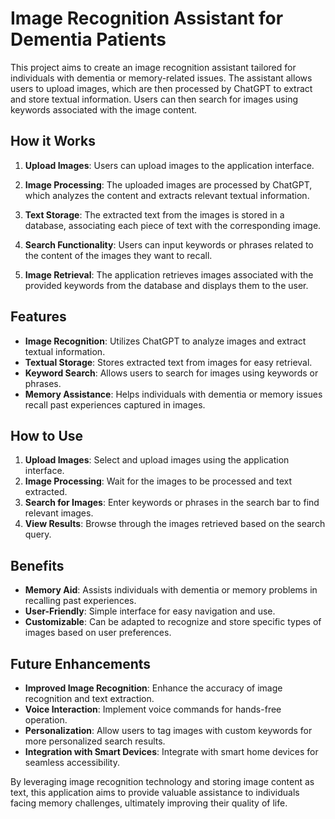 # Image Recognition Assistant for Dementia Patients

This project aims to create an image recognition assistant tailored for individuals with dementia or memory-related issues. The assistant allows users to upload images, which are then processed by ChatGPT to extract and store textual information. Users can then search for images using keywords associated with the image content.

## How it Works

1. **Upload Images**: Users can upload images to the application interface.

2. **Image Processing**: The uploaded images are processed by ChatGPT, which analyzes the content and extracts relevant textual information.

3. **Text Storage**: The extracted text from the images is stored in a database, associating each piece of text with the corresponding image.

4. **Search Functionality**: Users can input keywords or phrases related to the content of the images they want to recall.

5. **Image Retrieval**: The application retrieves images associated with the provided keywords from the database and displays them to the user.

## Features

- **Image Recognition**: Utilizes ChatGPT to analyze images and extract textual information.
- **Textual Storage**: Stores extracted text from images for easy retrieval.
- **Keyword Search**: Allows users to search for images using keywords or phrases.
- **Memory Assistance**: Helps individuals with dementia or memory issues recall past experiences captured in images.

## How to Use

1. **Upload Images**: Select and upload images using the application interface.
2. **Image Processing**: Wait for the images to be processed and text extracted.
3. **Search for Images**: Enter keywords or phrases in the search bar to find relevant images.
4. **View Results**: Browse through the images retrieved based on the search query.

## Benefits

- **Memory Aid**: Assists individuals with dementia or memory problems in recalling past experiences.
- **User-Friendly**: Simple interface for easy navigation and use.
- **Customizable**: Can be adapted to recognize and store specific types of images based on user preferences.

## Future Enhancements

- **Improved Image Recognition**: Enhance the accuracy of image recognition and text extraction.
- **Voice Interaction**: Implement voice commands for hands-free operation.
- **Personalization**: Allow users to tag images with custom keywords for more personalized search results.
- **Integration with Smart Devices**: Integrate with smart home devices for seamless accessibility.



By leveraging image recognition technology and storing image content as text, this application aims to provide valuable assistance to individuals facing memory challenges, ultimately improving their quality of life.

